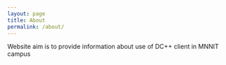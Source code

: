 ```yaml
---
layout: page
title: About
permalink: /about/
---
```


Website aim is to provide information about use of DC++ client in MNNIT campus